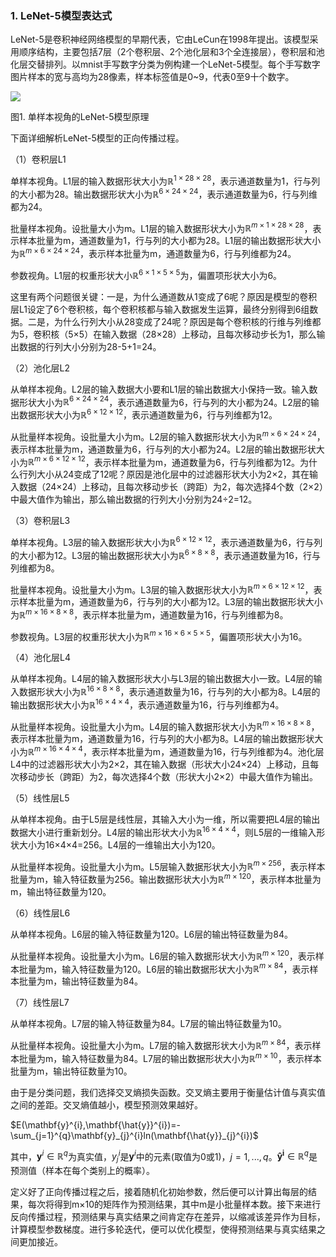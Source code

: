 ### 1. LeNet-5模型表达式

LeNet-5是卷积神经网络模型的早期代表，它由LeCun在1998年提出。该模型采用顺序结构，主要包括7层（2个卷积层、2个池化层和3个全连接层），卷积层和池化层交替排列。以mnist手写数字分类为例构建一个LeNet-5模型。每个手写数字图片样本的宽与高均为28像素，样本标签值是0~9，代表0至9十个数字。

![](https://ai-studio-static-online.cdn.bcebos.com/c758063e28754e20ac3ec70cef5ca1b0168ad923000d47f1bd686b59d2f3c23b)

图1. 单样本视角的LeNet-5模型原理

下面详细解析LeNet-5模型的正向传播过程。

（1）卷积层L1

单样本视角。L1层的输入数据形状大小为$\mathbb{R}^{1 \times 28 \times 28}$，表示通道数量为1，行与列的大小都为28。输出数据形状大小为$\mathbb{R}^{6 \times 24 \times 24}$，表示通道数量为6，行与列维都为24。

批量样本视角。设批量大小为m。L1层的输入数据形状大小为$\mathbb{R}^{m \times 1 \times 28 \times 28}$，表示样本批量为m，通道数量为1，行与列的大小都为28。L1层的输出数据形状大小为$\mathbb{R}^{m \times 6 \times 24 \times 24}$，表示样本批量为m，通道数量为6，行与列维都为24。

参数视角。L1层的权重形状大小$\mathbb{R}^{6 \times 1 \times 5 \times 5}$为，偏置项形状大小为6。

这里有两个问题很关键：一是，为什么通道数从1变成了6呢？原因是模型的卷积层L1设定了6个卷积核，每个卷积核都与输入数据发生运算，最终分别得到6组数据。二是，为什么行列大小从28变成了24呢？原因是每个卷积核的行维与列维都为5，卷积核（5×5）在输入数据（28×28）上移动，且每次移动步长为1，那么输出数据的行列大小分别为28-5+1=24。

（2）池化层L2

从单样本视角。L2层的输入数据大小要和L1层的输出数据大小保持一致。输入数据形状大小为$\mathbb{R}^{6 \times 24 \times 24}$，表示通道数量为6，行与列的大小都为24。L2层的输出数据形状大小为$\mathbb{R}^{6 \times 12 \times 12}$，表示通道数量为6，行与列维都为12。

从批量样本视角。设批量大小为m。L2层的输入数据形状大小为$\mathbb{R}^{m \times 6 \times 24 \times 24}$，表示样本批量为m，通道数量为6，行与列的大小都为24。L2层的输出数据形状大小为$\mathbb{R}^{m \times 6 \times 12 \times 12}$，表示样本批量为m，通道数量为6，行与列维都为12。为什么行列大小从24变成了12呢？原因是池化层中的过滤器形状大小为2×2，其在输入数据（24×24）上移动，且每次移动步长（跨距）为2，每次选择4个数（2×2）中最大值作为输出，那么输出数据的行列大小分别为24÷2=12。

（3）卷积层L3

单样本视角。L3层的输入数据形状大小为$\mathbb{R}^{6 \times 12 \times 12}$，表示通道数量为6，行与列的大小都为12。L3层的输出数据形状大小为$\mathbb{R}^{6 \times 8 \times 8}$，表示通道数量为16，行与列维都为8。

批量样本视角。设批量大小为m。L3层的输入数据形状大小为$\mathbb{R}^{m \times 6 \times 12 \times 12}$，表示样本批量为m，通道数量为6，行与列的大小都为12。L3层的输出数据形状大小为$\mathbb{R}^{m \times 16 \times 8 \times 8}$，表示样本批量为m，通道数量为16，行与列维都为8。

参数视角。L3层的权重形状大小为$\mathbb{R}^{m \times 16 \times 6 \times 5 \times 5}$，偏置项形状大小为16。

（4）池化层L4

从单样本视角。L4层的输入数据形状大小与L3层的输出数据大小一致。L4层的输入数据形状大小为$\mathbb{R}^{16 \times 8 \times 8}$，表示通道数量为16，行与列的大小都为8。L4层的输出数据形状大小为$\mathbb{R}^{16 \times 4 \times 4}$，表示通道数量为16，行与列维都为4。

从批量样本视角。设批量大小为m。L4层的输入数据形状大小为$\mathbb{R}^{m \times 16 \times 8 \times 8}$，表示样本批量为m，通道数量为16，行与列的大小都为8。L4层的输出数据形状大小为$\mathbb{R}^{m \times 16 \times 4 \times 4}$，表示样本批量为m，通道数量为16，行与列维都为4。池化层L4中的过滤器形状大小为2×2，其在输入数据（形状大小24×24）上移动，且每次移动步长（跨距）为2，每次选择4个数（形状大小2×2）中最大值作为输出。

（5）线性层L5

从单样本视角。由于L5层是线性层，其输入大小为一维，所以需要把L4层的输出数据大小进行重新划分。L4层的输出形状大小为$\mathbb{R}^{16 \times 4 \times 4}$，则L5层的一维输入形状大小为16×4×4=256。L4层的一维输出大小为120。

从批量样本视角。设批量大小为m。L5层输入数据形状大小为$\mathbb{R}^{m \times 256}$，表示样本批量为m，输入特征数量为256。输出数据形状大小为$\mathbb{R}^{m \times 120}$，表示样本批量为m，输出特征数量为120。

（6）线性层L6

从单样本视角。L6层的输入特征数量为120。L6层的输出特征数量为84。

从批量样本视角。设批量大小为m。L6层的输入数据形状大小为$\mathbb{R}^{m \times 120}$，表示样本批量为m，输入特征数量为120。L6层的输出数据形状大小为$\mathbb{R}^{m \times 84}$，表示样本批量为m，输出特征数量为84。

（7）线性层L7

从单样本视角。L7层的输入特征数量为84。L7层的输出特征数量为10。

从批量样本视角。设批量大小为m。L7层的输入数据形状大小为$\mathbb{R}^{m \times 84}$，表示样本批量为m，输入特征数量为84。L7层的输出数据形状大小为$\mathbb{R}^{m \times 10}$，表示样本批量为m，输出特征数量为10。

由于是分类问题，我们选择交叉熵损失函数。交叉熵主要用于衡量估计值与真实值之间的差距。交叉熵值越小，模型预测效果越好。

$E(\mathbf{y}^{i},\mathbf{\hat{y}}^{i})=-\sum_{j=1}^{q}\mathbf{y}_{j}^{i}ln(\mathbf{\hat{y}}_{j}^{i})$

其中，$\mathbf{y}^{i} \in \mathbb{R}^{q}$为真实值，$y_{j}^{i}$是$\mathbf{y}^{i}$中的元素(取值为0或1)，$j=1,...,q$。$\mathbf{\hat{y}^{i}} \in \mathbb{R}^{q}$是预测值（样本在每个类别上的概率）。

定义好了正向传播过程之后，接着随机化初始参数，然后便可以计算出每层的结果，每次将得到m×10的矩阵作为预测结果，其中m是小批量样本数。接下来进行反向传播过程，预测结果与真实结果之间肯定存在差异，以缩减该差异作为目标，计算模型参数梯度。进行多轮迭代，便可以优化模型，使得预测结果与真实结果之间更加接近。
